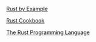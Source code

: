 [Rust by Example](https://doc.rust-lang.org/stable/rust-by-example/)

[Rust Cookbook](https://rust-lang-nursery.github.io/rust-cookbook/)

[The Rust Programming Language](https://doc.rust-lang.org/stable/book/)
